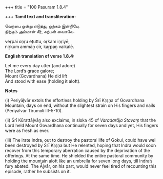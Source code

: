 +++
title = "100 Pasuram 1.8.4"

+++
**Tamil text and transliteration:**

வெற்பை ஒன்று எடுத்து, ஒற்கம் இன்றியே,  
நிற்கும் அம்மான் சீர், கற்பன் வைகலே.

veṟpai oṉṟu eṭuttu, oṟkam iṉṟiyē,  
niṟkum ammāṉ cīr, kaṟpaṉ vaikalē.

**English translation of verse 1.8.4:**

Let me every day utter (and adore)  
The Lord’s grace galore;  
Mount (Govardhana) He did lift  
And stood with ease (holding it aloft).

**Notes**

\(i\) Periyāḻvār extols the effortless holding by Śrī Kṛṣṇa of Govardhana Mountain, days on end, without the slightest strain on His fingers and nails (Periyāḻvār Tirumoḻi III-5-10).

\(ii\) Śrī Kūrattāḻvāṉ also exclaims, in sloka 45 of *Varadarāja Stavaṃ* that the Lord held Mount Govardhana continually for seven days and yet, His fingers were as fresh as ever.

\(iii\) The irate Indra, out to destroy the pastoral life of Gokul, could have well been destroyed by Śrī Kṛṣṇa but He relented, hoping that Indra would soon recover from this temporary aberration caused by the deprivation of the offerings. At the same time. He shielded the entire pastoral community by holding the mountain aloft like an umbrella for seven long days, till Indra’s fury abated. The Āḻvār, on his part, would never feel tired of recounting this episode, rather he subsists on it.


